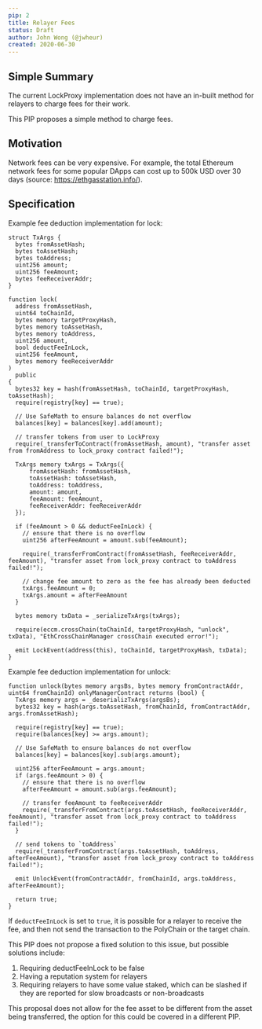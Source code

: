 ```yaml
---
pip: 2
title: Relayer Fees
status: Draft
author: John Wong (@jwheur)
created: 2020-06-30
---
```


## Simple Summary
The current LockProxy implementation does not have an in-built method for relayers to charge fees for their work.

This PIP proposes a simple method to charge fees.

## Motivation
Network fees can be very expensive. For example, the total Ethereum network fees for some popular DApps can cost up to 500k USD over 30 days (source: https://ethgasstation.info/).

## Specification

Example fee deduction implementation for lock:
```
struct TxArgs {
  bytes fromAssetHash;
  bytes toAssetHash;
  bytes toAddress;
  uint256 amount;
  uint256 feeAmount;
  bytes feeReceiverAddr;
}

function lock(
  address fromAssetHash,
  uint64 toChainId,
  bytes memory targetProxyHash,
  bytes memory toAssetHash,
  bytes memory toAddress,
  uint256 amount,
  bool deductFeeInLock,
  uint256 feeAmount,
  bytes memory feeReceiverAddr
)
  public
{
  bytes32 key = hash(fromAssetHash, toChainId, targetProxyHash, toAssetHash);
  require(registry[key] == true);

  // Use SafeMath to ensure balances do not overflow
  balances[key] = balances[key].add(amount);

  // transfer tokens from user to LockProxy
  require(_transferToContract(fromAssetHash, amount), "transfer asset from fromAddress to lock_proxy contract failed!");

  TxArgs memory txArgs = TxArgs({
      fromAssetHash: fromAssetHash,
      toAssetHash: toAssetHash,
      toAddress: toAddress,
      amount: amount,
      feeAmount: feeAmount,
      feeReceiverAddr: feeReceiverAddr
  });

  if (feeAmount > 0 && deductFeeInLock) {
    // ensure that there is no overflow
    uint256 afterFeeAmount = amount.sub(feeAmount);

    require(_transferFromContract(fromAssetHash, feeReceiverAddr, feeAmount), "transfer asset from lock_proxy contract to toAddress failed!");

    // change fee amount to zero as the fee has already been deducted
    txArgs.feeAmount = 0;
    txArgs.amount = afterFeeAmount
  }

  bytes memory txData = _serializeTxArgs(txArgs);

  require(eccm.crossChain(toChainId, targetProxyHash, "unlock", txData), "EthCrossChainManager crossChain executed error!");

  emit LockEvent(address(this), toChainId, targetProxyHash, txData);
}
```

Example fee deduction implementation for unlock:
```
function unlock(bytes memory argsBs, bytes memory fromContractAddr, uint64 fromChainId) onlyManagerContract returns (bool) {
  TxArgs memory args = _deserializTxArgs(argsBs);
  bytes32 key = hash(args.toAssetHash, fromChainId, fromContractAddr, args.fromAssetHash);

  require(registry[key] == true);
  require(balances[key] >= args.amount);

  // Use SafeMath to ensure balances do not overflow
  balances[key] = balances[key].sub(args.amount);

  uint256 afterFeeAmount = args.amount;
  if (args.feeAmount > 0) {
    // ensure that there is no overflow
    afterFeeAmount = amount.sub(args.feeAmount);

    // transfer feeAmount to feeReceiverAddr
    require(_transferFromContract(args.toAssetHash, feeReceiverAddr, feeAmount), "transfer asset from lock_proxy contract to toAddress failed!");
  }

  // send tokens to `toAddress`
  require(_transferFromContract(args.toAssetHash, toAddress, afterFeeAmount), "transfer asset from lock_proxy contract to toAddress failed!");

  emit UnlockEvent(fromContractAddr, fromChainId, args.toAddress, afterFeeAmount);

  return true;
}
```

If `deductFeeInLock` is set to `true`, it is possible for a relayer to receive the fee, and then not send the transaction to the PolyChain or the target chain.

This PIP does not propose a fixed solution to this issue, but possible solutions include:
1. Requiring deductFeeInLock to be false
2. Having a reputation system for relayers
3. Requiring relayers to have some value staked, which can be slashed if they are reported for slow broadcasts or non-broadcasts

This proposal does not allow for the fee asset to be different from the asset being transferred, the option for this could be covered in a different PIP.
